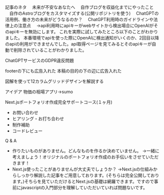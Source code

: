 記事のネタ
　未来が不安なあなたへ
　自作ブログを収益化までにやったこと
　自作のAstroブログをカスタマイズする(公開リポジトリを使う)
　ChatGPTの活用例、働き方の未来がどうなるのか？
　ChatGPT利用時のガイドラインや法律上の注意点
　->api利用時にapiキーがwebサイトから検出場合にOpenAIがそのapiキーを無効にします。
これを実際に試してみたところ以下のことがわかりました。
本番環境でapiを使った際にOpenAIに検出通知がいくのか、2回目以降のapiの利用ができませんでした。api取得ページを見てみるとそのapiキーが自動で削除されていることがわかりました。

ChatGPTサービスのGDPR違反問題

footerの下にも広告入れた
本稿の目的の下の辺に広告入れた

図解を使って12カラムグリッドデザインを解説する

アイデア
物価の相場アプリ->sumo

Next.jsポートフォリオ作成完全サポートコース(１ヶ月)

- お問い合わせ
- ヒアリング・お打ち合わせ
- 制作補助
- コードレビュー

Q & A

- 作りたいものがありません。どんなものを作るか決めていません。
  ->一緒に考えましょう！オリジナルのポートフォリオ作成のお手伝いをさせていただきます！
- Next.js使ったことがありませんが大丈夫でしょうか？
  ->Next.jsの仕組みからしっかり解説した記事をご用意しております。(そちらは完全公開しております。)そちらを見ていただけるとNext.jsの基礎は網羅できます。ですので事前にjavascriptの入門部分を理解していただいていれば問題ないです。
